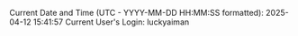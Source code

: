 Current Date and Time (UTC - YYYY-MM-DD HH:MM:SS formatted): 2025-04-12 15:41:57
Current User's Login: luckyaiman
